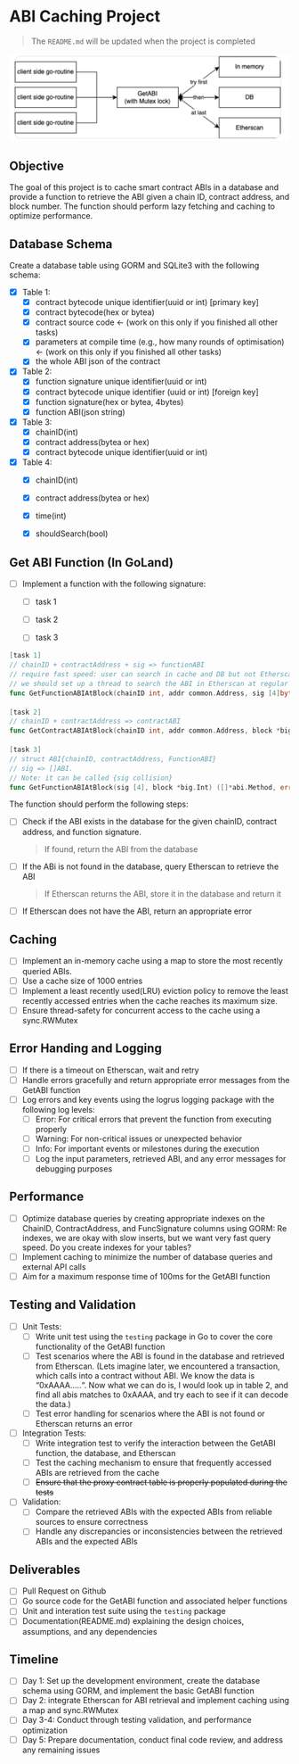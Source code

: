 # ABI Caching Project

> The `README.md` will be updated when the project is completed

![image-20240415085028979](Task/image-20240415085028979.png)

## Objective

The goal of this project is to cache smart contract ABIs in a database and provide a function to retrieve the ABI given a chain ID, contract address, and block number. The function should perform lazy fetching and caching to optimize performance.

## Database Schema

Create a database table using GORM and SQLite3 with the following schema:

- [x] Table 1:
  - [x] contract bytecode unique identifier(uuid or int) [primary key]
  - [x] contract bytecode(hex or bytea)
  - [x] contract source code ← (work on this only if you finished all other tasks)
  - [x] parameters at compile time (e.g., how many rounds of optimisation) ← (work on this only if you finished all other tasks)
  - [x] the whole ABI json of the contract
- [x] Table 2:
  - [x] function signature unique identifier(uuid or int)
  - [x] contract bytecode unique identifier (uuid or int) [foreign key]
  - [x] function signature(hex or bytea, 4bytes)
  - [x] function ABI(json string)
- [x] Table 3:
  - [x] chainID(int)
  - [x] contract address(bytea or hex)
  - [x] contract bytecode unique identifier(uuid or int)
- [x] Table 4:
  - [x] chainID(int)
  - [x] contract address(bytea or hex)
  - [x] time(int)
  - [x] shouldSearch(bool)


## Get ABI Function (In GoLand)

- [ ] Implement a function with the following signature:
  - [ ] task 1
  - [ ] task 2
  - [ ] task 3


```go
[task 1]
// chainID + contractAddress + sig => functionABI
// require fast speed: user can search in cache and DB but not Etherscan. 
// we should set up a thread to search the ABI in Etherscan at regular time
func GetFunctionABIAtBlock(chainID int, addr common.Address, sig [4]byte, block *big.Int) (*abi.Method, error)

[task 2]
// chainID + contractAddress => contractABI
func GetContractABIAtBlock(chainID int, addr common.Address, block *big.Int) ([]*abi.Method, error)

[task 3]
// struct ABI{chainID, contractAddress, FunctionABI}
// sig => []ABI.     
// Note: it can be called {sig collision}
func GetFunctionABIAtBlock(sig [4], block *big.Int) ([]*abi.Method, error)
```

The function should perform the following steps:

- [ ] Check if the ABI exists in the database for the given chainID, contract address, and function signature.

  > If found, return the ABI from the database

- [ ] If the ABi is not found in the database, query Etherscan to retrieve the ABI

  > If Etherscan returns the ABI, store it in the database and return it

- [ ] If Etherscan does not have the ABI, return an appropriate error

## Caching

- [ ] Implement an in-memory cache using a map to store the most recently queried ABIs.
- [ ] Use a cache size of 1000 entries
- [ ] Implement a least recently used(LRU) eviction policy to remove the least recently accessed entries when the cache reaches its maximum size.
- [ ] Ensure thread-safety for concurrent access to the cache using a sync.RWMutex

## Error Handing and Logging

- [ ] If there is a timeout on Etherscan, wait and retry
- [ ] Handle errors gracefully and return appropriate error messages from the GetABI function
- [ ] Log errors and key events using the logrus logging package with the following log levels:
  - [ ] Error: For critical errors that prevent the function from executing properly
  - [ ] Warning: For non-critical issues or unexpected behavior
  - [ ] Info: For important events or milestones during the execution
  - [ ] Log the input parameters, retrieved ABI, and any error messages for debugging purposes

## Performance

- [ ] Optimize database queries by creating appropriate indexes on the ChainID, ContractAddress, and FuncSignature columns using GORM: Re indexes, we are okay with slow inserts, but we want very fast query speed. Do you create indexes for your tables?
- [ ] Implement caching to minimize the number of database queries and external API calls
- [ ] Aim for a maximum response time of 100ms for the GetABI function

## Testing and Validation

- [ ] Unit Tests:
  - [ ] Write unit test using the `testing` package in Go to cover the core functionality of the GetABI function
  - [ ] Test scenarios where the ABI is found in the database and retrieved from Etherscan. (Lets imagine later, we encountered a transaction, which calls into a contract without ABI. We know the data is “0xAAAA…..“. Now what we can do is, I would look up in table 2, and find all abis matches to 0xAAAA, and try each to see if it can decode the data.)
  - [ ] Test error handling for scenarios where the ABI is not found or Etherscan returns an error
- [ ] Integration Tests:
  - [ ] Write integration test to verify the interaction between the GetABI function, the database, and Etherscan
  - [ ] Test the caching mechanism to ensure that frequently accessed ABIs are retrieved from the cache
  - [ ] ~~Ensure that the proxy contract table is properly populated during the tests~~
- [ ] Validation:
  - [ ] Compare the retrieved ABIs with the expected ABIs from reliable sources to ensure correctness
  - [ ] Handle any discrepancies or inconsistencies between the retrieved ABIs and the expected ABIs

## Deliverables

- [ ] Pull Request on Github
- [ ] Go source code for the GetABI function and associated helper functions
- [ ] Unit and interation test suite using the `testing` package
- [ ] Documentation(README.md) explaining the design choices, assumptions, and any dependencies

## Timeline

- [ ] Day 1: Set up the development environment, create the database schema using GORM, and implement the basic GetABI function
- [ ] Day 2: integrate Etherscan for ABI retrieval and implement caching using a map and sync.RWMutex
- [ ] Day 3-4: Conduct through testing validation, and performance optimization
- [ ] Day 5: Prepare documentation, conduct final code review, and address any remaining issues
